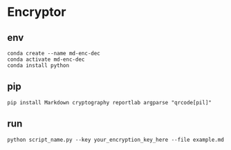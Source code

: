 # Encryptor

## env

```
conda create --name md-enc-dec
conda activate md-enc-dec
conda install python
```

## pip

```
pip install Markdown cryptography reportlab argparse "qrcode[pil]"
```

## run

```
python script_name.py --key your_encryption_key_here --file example.md
```